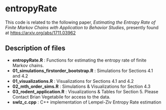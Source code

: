 # entropyRate 



This code is related to the following paper,  _Estimating the Entropy Rate of Finite Markov Chains with Application to Behavior Studies_, presently found at https://arxiv.org/abs/1711.03962

## Description of files

- **entropyRate.R** : Functions for estimating the entropy rate of finite Markov chains.
- **01_simulations_firstorder_bootstrap.R** : Simulations for Sections 4.1 and 4.2
- **01_visualizations.R** : Visualizations for Sections 4.1 and 4.2
- **02_mth_order_sims.R** : Simulations & Visualizations for Section 4.3 
- **03_rodent_application.R** : Visualizations & Tables for Section 5.  Please Contact Brian Vegetabile for access to the data.
- **swlz_c.cpp** : C++ implementation of Lempel-Ziv Entropy Rate estimation
